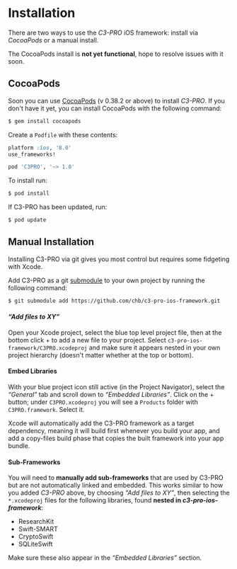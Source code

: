 Installation
============

There are two ways to use the _C3-PRO_ iOS framework: install via _CocoaPods_ or a manual install.

The CocoaPods install is **not yet functional**, hope to resolve issues with it soon.


CocoaPods
---------

Soon you can use [CocoaPods](http://cocoapods.org) (v 0.38.2 or above) to install _C3-PRO_.
If you don't have it yet, you can install CocoaPods with the following command:

```bash
$ gem install cocoapods
```

Create a `Podfile` with these contents:

```ruby
platform :ios, '8.0'
use_frameworks!

pod 'C3PRO', '~> 1.0'
```

To install run:

```bash
$ pod install
```

If C3-PRO has been updated, run:

```bash
$ pod update
```


Manual Installation
-------------------

Installing C3-PRO via git gives you most control but requires some fidgeting with Xcode.

Add C3-PRO as a git [submodule](http://git-scm.com/docs/git-submodule) to your own project by running the following command:

```bash
$ git submodule add https://github.com/chb/c3-pro-ios-framework.git
```

#### _“Add files to XY”_

Open your Xcode project, select the blue top level project file, then at the bottom click <key>+</key> to add a new file to your project.
Select `c3-pro-ios-framework/C3PRO.xcodeproj` and make sure it appears nested in your own project hierarchy (doesn't matter whether at the top or bottom).

#### Embed Libraries

With your blue project icon still active (in the Project Navigator), select the _“General”_ tab and scroll down to _“Embedded Libraries”_.
Click on the <key>+</key> button; under `C3PRO.xcodeproj` you will see a `Products` folder with `C3PRO.framework`.
Select it.

Xcode will automatically add the C3-PRO framework as a target dependency, meaning it will build first whenever you build your app, and add a copy-files build phase that copies the built framework into your app bundle.

#### Sub-Frameworks

You will need to **manually add sub-frameworks** that are used by C3-PRO but are not automatically linked and embedded.
This works similar to how you added _C3-PRO_ above, by choosing _“Add files to XY”_, then selecting the `*.xcodeproj` files for the following libraries, found **nested in _c3-pro-ios-framework_**:

- ResearchKit
- Swift-SMART
- CryptoSwift
- SQLiteSwift

Make sure these also appear in the _“Embedded Libraries”_ section.

